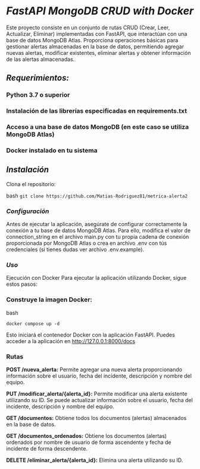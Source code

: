 # ***FastAPI MongoDB CRUD with Docker***
Este proyecto consiste en un conjunto de rutas CRUD (Crear, Leer, Actualizar, Eliminar) implementadas con FastAPI, que interactúan con una base de datos MongoDB Atlas. Proporciona operaciones básicas para gestionar alertas almacenadas en la base de datos, permitiendo agregar nuevas alertas, modificar existentes, eliminar alertas y obtener información de las alertas almacenadas.


## ***Requerimientos:***
### Python 3.7 o superior
### Instalación de las librerías especificadas en requirements.txt
### Acceso a una base de datos MongoDB (en este caso se utiliza MongoDB Atlas)
### Docker instalado en tu sistema


## *Instalación*
Clona el repositorio:

bash
`git clone https://github.com/Matias-Rodriguez81/metrica-alerta2`


### *Configuración*
Antes de ejecutar la aplicación, asegúrate de configurar correctamente la conexión a tu base de datos MongoDB Atlas. Para ello, modifica el valor de connection_string en el archivo main.py con tu propia cadena de conexión proporcionada por MongoDB Atlas o crea en archivo .env con tús credenciales (si tienes dudas ver archivo .env.example).

### ***Uso***
Ejecución con Docker
Para ejecutar la aplicación utilizando Docker, sigue estos pasos:

### Construye la imagen Docker:

bash

`docker compose up -d`


Esto iniciará el contenedor Docker con la aplicación FastAPI. Puedes acceder a la aplicación en http://127.0.0.1:8000/docs

### Rutas
**POST /nueva_alerta:** Permite agregar una nueva alerta proporcionando información sobre el usuario, fecha del incidente, descripción y nombre del equipo.

**PUT /modificar_alerta/{alerta_id}:** Permite modificar una alerta existente utilizando su ID. Se puede actualizar información sobre el usuario, fecha del incidente, descripción y nombre del equipo.

**GET /documentos:** Obtiene todos los documentos (alertas) almacenados en la base de datos.

**GET /documentos_ordenados:** Obtiene los documentos (alertas) ordenados por nombre de usuario de forma ascendente y fecha de incidente de forma descendente.

**DELETE /eliminar_alerta/{alerta_id}:** Elimina una alerta utilizando su ID.

